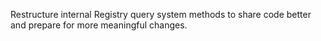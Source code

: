 Restructure internal Registry query system methods to share code better and prepare for more meaningful changes.
